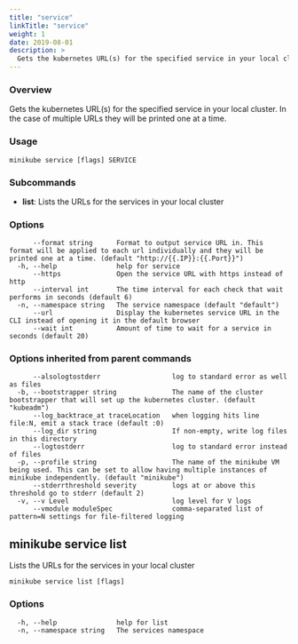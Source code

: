 ```yaml
---
title: "service"
linkTitle: "service"
weight: 1
date: 2019-08-01
description: >
  Gets the kubernetes URL(s) for the specified service in your local cluster
---
```


### Overview

Gets the kubernetes URL(s) for the specified service in your local cluster. In the case of multiple URLs they will be printed one at a time.

### Usage

```
minikube service [flags] SERVICE
```

### Subcommands

- **list**: Lists the URLs for the services in your local cluster

### Options

```
      --format string      Format to output service URL in. This format will be applied to each url individually and they will be printed one at a time. (default "http://{{.IP}}:{{.Port}}")
  -h, --help               help for service
      --https              Open the service URL with https instead of http
      --interval int       The time interval for each check that wait performs in seconds (default 6)
  -n, --namespace string   The service namespace (default "default")
      --url                Display the kubernetes service URL in the CLI instead of opening it in the default browser
      --wait int           Amount of time to wait for a service in seconds (default 20)
```

### Options inherited from parent commands

```
      --alsologtostderr                  log to standard error as well as files
  -b, --bootstrapper string              The name of the cluster bootstrapper that will set up the kubernetes cluster. (default "kubeadm")
      --log_backtrace_at traceLocation   when logging hits line file:N, emit a stack trace (default :0)
      --log_dir string                   If non-empty, write log files in this directory
      --logtostderr                      log to standard error instead of files
  -p, --profile string                   The name of the minikube VM being used. This can be set to allow having multiple instances of minikube independently. (default "minikube")
      --stderrthreshold severity         logs at or above this threshold go to stderr (default 2)
  -v, --v Level                          log level for V logs
      --vmodule moduleSpec               comma-separated list of pattern=N settings for file-filtered logging
```

## minikube service list

Lists the URLs for the services in your local cluster

```
minikube service list [flags]
```

### Options

```
  -h, --help               help for list
  -n, --namespace string   The services namespace
```

